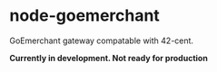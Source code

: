 # node-goemerchant
GoEmerchant gateway compatable with 42-cent.

__Currently in development.  Not ready for production__
